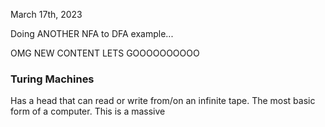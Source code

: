 March 17th, 2023

Doing ANOTHER NFA to DFA example...

OMG NEW CONTENT LETS GOOOOOOOOOO

### Turing Machines

Has a head that can read or write from/on an infinite tape. The most basic form of a computer. This is a massive 
